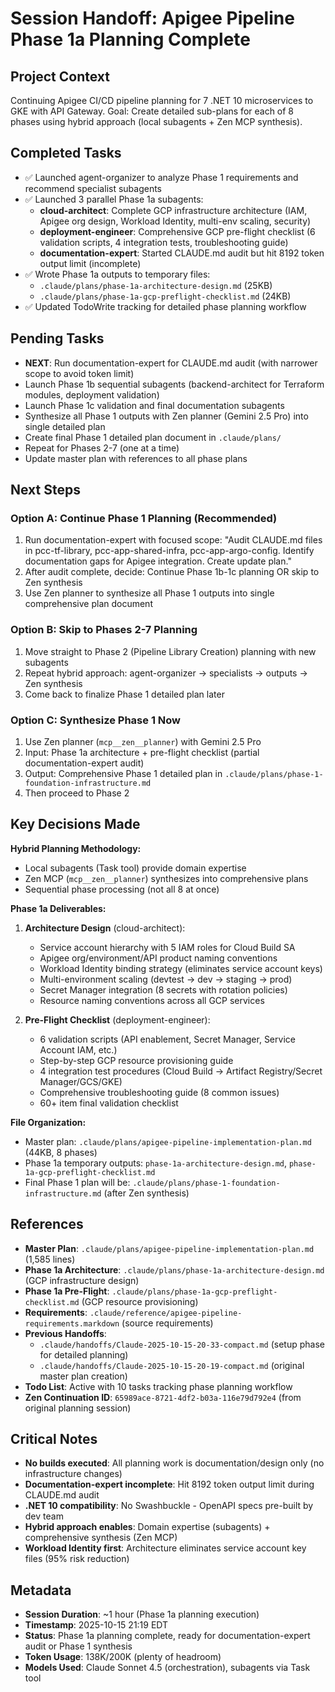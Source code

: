 # Session Handoff: Apigee Pipeline Phase 1a Planning Complete

## Project Context
Continuing Apigee CI/CD pipeline planning for 7 .NET 10 microservices to GKE with API Gateway. Goal: Create detailed sub-plans for each of 8 phases using hybrid approach (local subagents + Zen MCP synthesis).

## Completed Tasks
- ✅ Launched agent-organizer to analyze Phase 1 requirements and recommend specialist subagents
- ✅ Launched 3 parallel Phase 1a subagents:
  - **cloud-architect**: Complete GCP infrastructure architecture (IAM, Apigee org design, Workload Identity, multi-env scaling, security)
  - **deployment-engineer**: Comprehensive GCP pre-flight checklist (6 validation scripts, 4 integration tests, troubleshooting guide)
  - **documentation-expert**: Started CLAUDE.md audit but hit 8192 token output limit (incomplete)
- ✅ Wrote Phase 1a outputs to temporary files:
  - `.claude/plans/phase-1a-architecture-design.md` (25KB)
  - `.claude/plans/phase-1a-gcp-preflight-checklist.md` (24KB)
- ✅ Updated TodoWrite tracking for detailed phase planning workflow

## Pending Tasks
- **NEXT**: Run documentation-expert for CLAUDE.md audit (with narrower scope to avoid token limit)
- Launch Phase 1b sequential subagents (backend-architect for Terraform modules, deployment validation)
- Launch Phase 1c validation and final documentation subagents
- Synthesize all Phase 1 outputs with Zen planner (Gemini 2.5 Pro) into single detailed plan
- Create final Phase 1 detailed plan document in `.claude/plans/`
- Repeat for Phases 2-7 (one at a time)
- Update master plan with references to all phase plans

## Next Steps

### Option A: Continue Phase 1 Planning (Recommended)
1. Run documentation-expert with focused scope: "Audit CLAUDE.md files in pcc-tf-library, pcc-app-shared-infra, pcc-app-argo-config. Identify documentation gaps for Apigee integration. Create update plan."
2. After audit complete, decide: Continue Phase 1b-1c planning OR skip to Zen synthesis
3. Use Zen planner to synthesize all Phase 1 outputs into single comprehensive plan document

### Option B: Skip to Phases 2-7 Planning
1. Move straight to Phase 2 (Pipeline Library Creation) planning with new subagents
2. Repeat hybrid approach: agent-organizer → specialists → outputs → Zen synthesis
3. Come back to finalize Phase 1 detailed plan later

### Option C: Synthesize Phase 1 Now
1. Use Zen planner (`mcp__zen__planner`) with Gemini 2.5 Pro
2. Input: Phase 1a architecture + pre-flight checklist (partial documentation-expert audit)
3. Output: Comprehensive Phase 1 detailed plan in `.claude/plans/phase-1-foundation-infrastructure.md`
4. Then proceed to Phase 2

## Key Decisions Made

**Hybrid Planning Methodology:**
- Local subagents (Task tool) provide domain expertise
- Zen MCP (`mcp__zen__planner`) synthesizes into comprehensive plans
- Sequential phase processing (not all 8 at once)

**Phase 1a Deliverables:**
1. **Architecture Design** (cloud-architect):
   - Service account hierarchy with 5 IAM roles for Cloud Build SA
   - Apigee org/environment/API product naming conventions
   - Workload Identity binding strategy (eliminates service account keys)
   - Multi-environment scaling (devtest → dev → staging → prod)
   - Secret Manager integration (8 secrets with rotation policies)
   - Resource naming conventions across all GCP services

2. **Pre-Flight Checklist** (deployment-engineer):
   - 6 validation scripts (API enablement, Secret Manager, Service Account IAM, etc.)
   - Step-by-step GCP resource provisioning guide
   - 4 integration test procedures (Cloud Build → Artifact Registry/Secret Manager/GCS/GKE)
   - Comprehensive troubleshooting guide (8 common issues)
   - 60+ item final validation checklist

**File Organization:**
- Master plan: `.claude/plans/apigee-pipeline-implementation-plan.md` (44KB, 8 phases)
- Phase 1a temporary outputs: `phase-1a-architecture-design.md`, `phase-1a-gcp-preflight-checklist.md`
- Final Phase 1 plan will be: `.claude/plans/phase-1-foundation-infrastructure.md` (after Zen synthesis)

## References
- **Master Plan**: `.claude/plans/apigee-pipeline-implementation-plan.md` (1,585 lines)
- **Phase 1a Architecture**: `.claude/plans/phase-1a-architecture-design.md` (GCP infrastructure design)
- **Phase 1a Pre-Flight**: `.claude/plans/phase-1a-gcp-preflight-checklist.md` (GCP resource provisioning)
- **Requirements**: `.claude/reference/apigee-pipeline-requirements.markdown` (source requirements)
- **Previous Handoffs**:
  - `.claude/handoffs/Claude-2025-10-15-20-33-compact.md` (setup phase for detailed planning)
  - `.claude/handoffs/Claude-2025-10-15-20-19-compact.md` (original master plan creation)
- **Todo List**: Active with 10 tasks tracking phase planning workflow
- **Zen Continuation ID**: `65989ace-8721-4df2-b03a-116e79d792e4` (from original planning session)

## Critical Notes
- **No builds executed**: All planning work is documentation/design only (no infrastructure changes)
- **Documentation-expert incomplete**: Hit 8192 token output limit during CLAUDE.md audit
- **.NET 10 compatibility**: No Swashbuckle - OpenAPI specs pre-built by dev team
- **Hybrid approach enables**: Domain expertise (subagents) + comprehensive synthesis (Zen MCP)
- **Workload Identity first**: Architecture eliminates service account key files (95% risk reduction)

## Metadata
- **Session Duration**: ~1 hour (Phase 1a planning execution)
- **Timestamp**: 2025-10-15 21:19 EDT
- **Status**: Phase 1a planning complete, ready for documentation-expert audit or Phase 1 synthesis
- **Token Usage**: 138K/200K (plenty of headroom)
- **Models Used**: Claude Sonnet 4.5 (orchestration), subagents via Task tool
